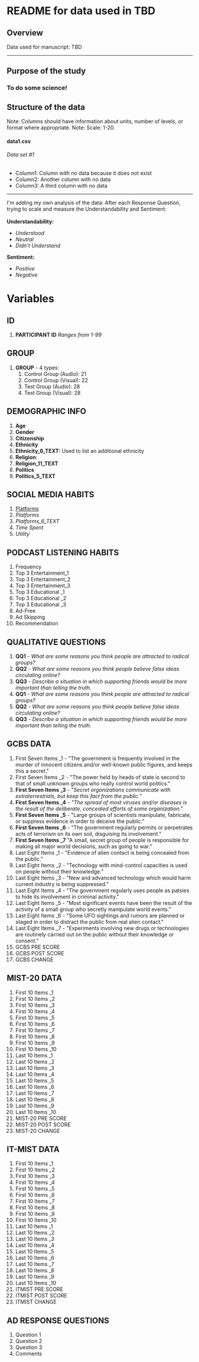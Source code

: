 # README for data used in TBD

## Overview 
Data used for manuscript: TBD 

***

## Purpose of the study 
### To do some science! 


## Structure of the data
Note: Columns should have information about units, number of levels, or format where appropriate.
Note: Scale: 1-20. 
#### data1.csv
###### Data set #1
* Column1: Column with no data because it does not exist
* Column2: Another column with no data
* Column3: A third column with no data

***

I'm adding my own analysis of the data: 
After each Response Question, trying to scale and measure the Understandability and Sentiment:
<br><br>
**Understandability:**
* _Understood_
* _Neutral_
* _Didn't Understand_

**Sentiment:**
* _Positive_ 
* _Negative_

# **Variables**

## ID

1. **PARTICIPANT ID**
    _Ranges from 1-99_

## GROUP

1. **GROUP** - 4 types:
    1. Control Group (Audio): 21
    1. Control Group (Visual): 22
    1. Test Group (Audio): 28
    1. Test Group (Visual): 28

## DEMOGRAPHIC INFO

1. **Age**
1. **Gender**
1. **Citizenship**
1. **Ethnicity** 
1. **Ethnicity_6_TEXT:** Used to list an additional ethnicity
1. **Religion**: 
1. **Religion_11_TEXT**
1. **Politics**
1. **Politics_5_TEXT**

## SOCIAL MEDIA HABITS		

1. <u>Platforms</u>
1. _Platforms_
1. *Platforms_6_TEXT*
1. _Time Spent_
1. _Utility_

## PODCAST LISTENING HABITS

1. Frequency
1. Top 3 Entertainment_1
1. Top 3 Entertainment_2
1. Top 3 Entertainment_3
1. Top 3 Educational _1
1. Top 3 Educational _2
1. Top 3 Educational _3
1. Ad-Free
1. Ad Skipping 
1. Recommendation

## QUALITATIVE QUESTIONS					

1. **QQ1** - *What are some reasons you think people are attracted to radical groups?*
1. **QQ2** - *What are some reasons you think people believe false ideas circulating online?*
1. **QQ3** - *Describe a situation in which supporting friends would be more important than telling the truth.*
1. **QQ1** - *What are some reasons you think people are attracted to radical groups?*
1. **QQ2** - *What are some reasons you think people believe false ideas circulating online?*
1. **QQ3** - *Describe a situation in which supporting friends would be more important than telling the truth.*

## GCBS DATA																

1. First Seven Items _1 - "The government is frequently involved in the murder of innocent citizens and/or well-known public figures, and keeps this a secret."
1. First Seven Items _2 - "The power held by heads of state is second to that of small unknown groups who really control world politics."
1. **First Seven Items _3** - *"Secret organizations communicate with extraterrestrials, but keep this fact from the public."*
1. **First Seven Items _4** - *"The spread of most viruses and/or diseases is the result of the deliberate, concealed efforts of some organization."*
1. **First Seven Items _5** - "Large groups of scientists manipulate, fabricate, or suppress evidence in order to deceive the public."
1. **First Seven Items _6** - "The government regularly permits or perpetrates acts of terrorism on its own soil, disguising its involvement."
1. **First Seven Items _7** "A small, secret group of people is responsible for making all major world decisions, such as going to war."
1. Last Eight Items _1 - "Evidence of alien contact is being concealed from the public."	
1. Last Eight Items _2 - "Technology with mind-control capacities is used on people without their knowledge."
1. Last Eight Items _3 - "New and advanced technology which would harm current industry is being suppressed."
1. Last Eight Items _4 - "The government regularly uses people as patsies to hide its involvement in criminal activity."
1. Last Eight Items _5 - "Most significant events have been the result of the activity of a small group who secretly manipulate world events."
1. Last Eight Items _6 - "Some UFO sightings and rumors are planned or staged in order to distract the public from real alien contact."
1. Last Eight Items _7 - "Experiments involving new drugs or technologies are routinely carried out on the public without their knowledge or consent."
1. GCBS PRE SCORE
1. GCBS POST SCORE
1. GCBS CHANGE

## MIST-20 DATA																						

1. First 10 Items _1
1. First 10 Items _2
1. First 10 Items _3
1. First 10 Items _4
1. First 10 Items _5
1. First 10 Items _6
1. First 10 Items _7
1. First 10 Items _8
1. First 10 Items _9
1. First 10 Items _10
1. Last 10 Items _1
1. Last 10 Items _2
1. Last 10 Items _3
1. Last 10 Items _4
1. Last 10 Items _5
1. Last 10 Items _6
1. Last 10 Items _7
1. Last 10 Items _8
1. Last 10 Items _9
1. Last 10 Items _10
1. MIST-20 PRE SCORE
1. MIST-20 POST SCORE
1. MIST-20 CHANGE

## IT-MIST DATA																						

1. First 10 Items _1
1. First 10 Items _2
1. First 10 Items _3
1. First 10 Items _4
1. First 10 Items _5
1. First 10 Items _6
1. First 10 Items _7
1. First 10 Items _8
1. First 10 Items _9
1. First 10 Items _10
1. Last 10 Items _1
1. Last 10 Items _2
1. Last 10 Items _3
1. Last 10 Items _4
1. Last 10 Items _5
1. Last 10 Items _6
1. Last 10 Items _7
1. Last 10 Items _8
1. Last 10 Items _9
1. Last 10 Items _10
1. ITMIST PRE SCORE
1. ITMIST POST SCORE
1. ITMIST CHANGE

## AD RESPONSE QUESTIONS

1. Question 1
1. Question 2
1. Question 3
1. Comments